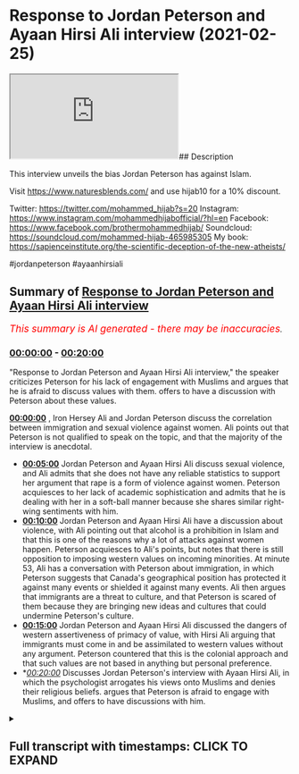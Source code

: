 # Response to Jordan Peterson and Ayaan Hirsi Ali interview (2021-02-25)

<iframe loading='lazy' src='https://www.youtube.com/embed/XCvLgCf9Fgw'></iframe>## Description

This interview unveils the bias Jordan Peterson has against Islam. 

Visit https://www.naturesblends.com/ and use hijab10 for a 10% discount. 

Twitter: https://twitter.com/mohammed_hijab?s=20
Instagram: https://www.instagram.com/mohammedhijabofficial/?hl=en
Facebook: https://www.facebook.com/brothermohammedhijab/
Soundcloud: https://soundcloud.com/mohammed-hijab-465985305
My book: https://sapienceinstitute.org/the-scientific-deception-of-the-new-atheists/

#jordanpeterson #ayaanhirsiali

## Summary of [Response to Jordan Peterson and Ayaan Hirsi Ali interview](https://www.youtube.com/watch?v=XCvLgCf9Fgw)


*<span style="color:red; font-size:125%">This summary is AI generated - there may be inaccuracies</span>. [](/)*

### [00:00:00](https://www.youtube.com/watch?v=XCvLgCf9Fgw&t=0) - [00:20:00](https://www.youtube.com/watch?v=XCvLgCf9Fgw&t=1200)

"Response to Jordan Peterson and Ayaan Hirsi Ali interview," the speaker criticizes Peterson for his lack of engagement with Muslims and argues that he is afraid to discuss values with them. offers to have a discussion with Peterson about these values.

**[00:00:00](https://www.youtube.com/watch?v=XCvLgCf9Fgw&t=0)** , Iron Hersey Ali and Jordan Peterson discuss the correlation between immigration and sexual violence against women. Ali points out that Peterson is not qualified to speak on the topic, and that the majority of the interview is anecdotal.
* **[00:05:00](https://www.youtube.com/watch?v=XCvLgCf9Fgw&t=300)** Jordan Peterson and Ayaan Hirsi Ali discuss sexual violence, and Ali admits that she does not have any reliable statistics to support her argument that rape is a form of violence against women. Peterson acquiesces to her lack of academic sophistication and admits that he is dealing with her in a soft-ball manner because she shares similar right-wing sentiments with him.
* **[00:10:00](https://www.youtube.com/watch?v=XCvLgCf9Fgw&t=600)** Jordan Peterson and Ayaan Hirsi Ali have a discussion about violence, with Ali pointing out that alcohol is a prohibition in Islam and that this is one of the reasons why a lot of attacks against women happen. Peterson acquiesces to Ali's points, but notes that there is still opposition to imposing western values on incoming minorities. At minute 53, Ali has a conversation with Peterson about immigration, in which Peterson suggests that Canada's geographical position has protected it against many events or shielded it against many events. Ali then argues that immigrants are a threat to culture, and that Peterson is scared of them because they are bringing new ideas and cultures that could undermine Peterson's culture.
* **[00:15:00](https://www.youtube.com/watch?v=XCvLgCf9Fgw&t=900)** Jordan Peterson and Ayaan Hirsi Ali discussed the dangers of western assertiveness of primacy of value, with Hirsi Ali arguing that immigrants must come in and be assimilated to western values without any argument. Peterson countered that this is the colonial approach and that such values are not based in anything but personal preference.
* **[00:20:00](https://www.youtube.com/watch?v=XCvLgCf9Fgw&t=1200)* Discusses Jordan Peterson's interview with Ayaan Hirsi Ali, in which the psychologist arrogates his views onto Muslims and denies their religious beliefs. argues that Peterson is afraid to engage with Muslims, and offers to have discussions with him.

<details><summary><h2>Full transcript with timestamps: CLICK TO EXPAND</h2></summary>

[0:00:00](https://youtu.be/XCvLgCf9Fgw?t=0) any time there was a proposition  
[0:00:03](https://youtu.be/XCvLgCf9Fgw?t=3) to yes impose the values of liberal  
[0:00:06](https://youtu.be/XCvLgCf9Fgw?t=6) societies  
[0:00:07](https://youtu.be/XCvLgCf9Fgw?t=7) on the incoming minorities this is  
[0:00:10](https://youtu.be/XCvLgCf9Fgw?t=10) probably the most shocking bit  
[0:00:12](https://youtu.be/XCvLgCf9Fgw?t=12) of the entire interview she talks  
[0:00:15](https://youtu.be/XCvLgCf9Fgw?t=15) candidly  
[0:00:16](https://youtu.be/XCvLgCf9Fgw?t=16) and audaciously about imposing  
[0:00:20](https://youtu.be/XCvLgCf9Fgw?t=20) western values on immigrant populations  
[0:00:23](https://youtu.be/XCvLgCf9Fgw?t=23) that is one side of the story but  
[0:00:25](https://youtu.be/XCvLgCf9Fgw?t=25) there's also another side of the story  
[0:00:27](https://youtu.be/XCvLgCf9Fgw?t=27) there's two sides of the story when you  
[0:00:29](https://youtu.be/XCvLgCf9Fgw?t=29) when jordan peterson talks about slavery  
[0:00:31](https://youtu.be/XCvLgCf9Fgw?t=31) and segregation racism in the west  
[0:00:32](https://youtu.be/XCvLgCf9Fgw?t=32) but she doesn't offer the same  
[0:00:34](https://youtu.be/XCvLgCf9Fgw?t=34) charitable interpretations of two sides  
[0:00:36](https://youtu.be/XCvLgCf9Fgw?t=36) of the story when she's talking about  
[0:00:37](https://youtu.be/XCvLgCf9Fgw?t=37) the muslim world  
[0:00:43](https://youtu.be/XCvLgCf9Fgw?t=43) is the hijab 10 discount code for 10  
[0:00:46](https://youtu.be/XCvLgCf9Fgw?t=46) discount on a wide range of products  
[0:00:48](https://youtu.be/XCvLgCf9Fgw?t=48) including premium ethiopian black seed  
[0:00:50](https://youtu.be/XCvLgCf9Fgw?t=50) products  
[0:00:54](https://youtu.be/XCvLgCf9Fgw?t=54) how are you guys doing this is a video  
[0:00:58](https://youtu.be/XCvLgCf9Fgw?t=58) of review a review of an interview that  
[0:01:01](https://youtu.be/XCvLgCf9Fgw?t=61) recently took place between iron hersey  
[0:01:03](https://youtu.be/XCvLgCf9Fgw?t=63) ali and jordan peterson  
[0:01:05](https://youtu.be/XCvLgCf9Fgw?t=65) now before i indulge in the foxy norse  
[0:01:07](https://youtu.be/XCvLgCf9Fgw?t=67) in the hilly pulification  
[0:01:10](https://youtu.be/XCvLgCf9Fgw?t=70) of the counter factual and inoperative  
[0:01:13](https://youtu.be/XCvLgCf9Fgw?t=73) quantifications  
[0:01:14](https://youtu.be/XCvLgCf9Fgw?t=74) of iron hersey ali i would like to  
[0:01:17](https://youtu.be/XCvLgCf9Fgw?t=77) stress one point  
[0:01:19](https://youtu.be/XCvLgCf9Fgw?t=79) that both individuals are not  
[0:01:22](https://youtu.be/XCvLgCf9Fgw?t=82) specialists in islam or muslims they are  
[0:01:25](https://youtu.be/XCvLgCf9Fgw?t=85) really not  
[0:01:27](https://youtu.be/XCvLgCf9Fgw?t=87) academically qualified or trained to  
[0:01:30](https://youtu.be/XCvLgCf9Fgw?t=90) deal with these matters  
[0:01:31](https://youtu.be/XCvLgCf9Fgw?t=91) and it would have been clever had both  
[0:01:33](https://youtu.be/XCvLgCf9Fgw?t=93) of those individuals taking a page out  
[0:01:35](https://youtu.be/XCvLgCf9Fgw?t=95) of  
[0:01:36](https://youtu.be/XCvLgCf9Fgw?t=96) wittgenstein's book tractus  
[0:01:39](https://youtu.be/XCvLgCf9Fgw?t=99) where he mentions whereof  
[0:01:43](https://youtu.be/XCvLgCf9Fgw?t=103) whereof one cannot speak thereof  
[0:01:46](https://youtu.be/XCvLgCf9Fgw?t=106) one must remain silent but despite the  
[0:01:49](https://youtu.be/XCvLgCf9Fgw?t=109) fact that jordan peterson  
[0:01:52](https://youtu.be/XCvLgCf9Fgw?t=112) consistently mentions his own ignorance  
[0:01:55](https://youtu.be/XCvLgCf9Fgw?t=115) on the topic of islam and muslims  
[0:01:57](https://youtu.be/XCvLgCf9Fgw?t=117) he continuously and persistently  
[0:02:01](https://youtu.be/XCvLgCf9Fgw?t=121) calls people who are ultra crepitarian  
[0:02:04](https://youtu.be/XCvLgCf9Fgw?t=124) and who have no formal qualifications of  
[0:02:07](https://youtu.be/XCvLgCf9Fgw?t=127) islam  
[0:02:07](https://youtu.be/XCvLgCf9Fgw?t=127) except for a claim that they once  
[0:02:09](https://youtu.be/XCvLgCf9Fgw?t=129) belonged to the body of muslims  
[0:02:11](https://youtu.be/XCvLgCf9Fgw?t=131) to speak on his podcasts as if they have  
[0:02:14](https://youtu.be/XCvLgCf9Fgw?t=134) some kind of  
[0:02:16](https://youtu.be/XCvLgCf9Fgw?t=136) academic insight to offer what we will  
[0:02:18](https://youtu.be/XCvLgCf9Fgw?t=138) realize with this review instead  
[0:02:21](https://youtu.be/XCvLgCf9Fgw?t=141) is that there is no academic insight to  
[0:02:24](https://youtu.be/XCvLgCf9Fgw?t=144) offer  
[0:02:26](https://youtu.be/XCvLgCf9Fgw?t=146) let's start with exactly the method  
[0:02:29](https://youtu.be/XCvLgCf9Fgw?t=149) that we're talking about in this case is  
[0:02:31](https://youtu.be/XCvLgCf9Fgw?t=151) the social scientific method  
[0:02:33](https://youtu.be/XCvLgCf9Fgw?t=153) but before we do so let's recognize the  
[0:02:35](https://youtu.be/XCvLgCf9Fgw?t=155) argument that's been  
[0:02:37](https://youtu.be/XCvLgCf9Fgw?t=157) made here by iron hersey alley that  
[0:02:39](https://youtu.be/XCvLgCf9Fgw?t=159) there is a correlation  
[0:02:40](https://youtu.be/XCvLgCf9Fgw?t=160) a strong positive correlation between  
[0:02:44](https://youtu.be/XCvLgCf9Fgw?t=164) immigration  
[0:02:45](https://youtu.be/XCvLgCf9Fgw?t=165) and sexual violence to women in  
[0:02:48](https://youtu.be/XCvLgCf9Fgw?t=168) particular  
[0:02:49](https://youtu.be/XCvLgCf9Fgw?t=169) this among many other problems that  
[0:02:51](https://youtu.be/XCvLgCf9Fgw?t=171) you'll find with immigration  
[0:02:52](https://youtu.be/XCvLgCf9Fgw?t=172) and what kind of immigration it's muslim  
[0:02:56](https://youtu.be/XCvLgCf9Fgw?t=176) immigration in particular so  
[0:03:00](https://youtu.be/XCvLgCf9Fgw?t=180) the first thing that needs to be  
[0:03:01](https://youtu.be/XCvLgCf9Fgw?t=181) questioned is is iron hersey ali  
[0:03:05](https://youtu.be/XCvLgCf9Fgw?t=185) going to provide us with scientific or  
[0:03:07](https://youtu.be/XCvLgCf9Fgw?t=187) statistical data such that we may  
[0:03:10](https://youtu.be/XCvLgCf9Fgw?t=190) look at it with an academic eye or is  
[0:03:13](https://youtu.be/XCvLgCf9Fgw?t=193) she  
[0:03:13](https://youtu.be/XCvLgCf9Fgw?t=193) going to be anecdotal from beginning to  
[0:03:17](https://youtu.be/XCvLgCf9Fgw?t=197) end  
[0:03:18](https://youtu.be/XCvLgCf9Fgw?t=198) unfortunately what we find with this  
[0:03:20](https://youtu.be/XCvLgCf9Fgw?t=200) interview  
[0:03:21](https://youtu.be/XCvLgCf9Fgw?t=201) is that there is absolutely no semblance  
[0:03:26](https://youtu.be/XCvLgCf9Fgw?t=206) no semblance of academic rigour and in  
[0:03:29](https://youtu.be/XCvLgCf9Fgw?t=209) fact the entirety of the interview  
[0:03:31](https://youtu.be/XCvLgCf9Fgw?t=211) is a reference to anecdotal information  
[0:03:35](https://youtu.be/XCvLgCf9Fgw?t=215) with the limitation of one case study  
[0:03:38](https://youtu.be/XCvLgCf9Fgw?t=218) hercy herself talking about her own  
[0:03:41](https://youtu.be/XCvLgCf9Fgw?t=221) story  
[0:03:42](https://youtu.be/XCvLgCf9Fgw?t=222) which peterson thinks she's so heroic  
[0:03:46](https://youtu.be/XCvLgCf9Fgw?t=226) for having gone through these  
[0:03:48](https://youtu.be/XCvLgCf9Fgw?t=228) experiences  
[0:03:50](https://youtu.be/XCvLgCf9Fgw?t=230) but jordan peterson asks hersey a  
[0:03:52](https://youtu.be/XCvLgCf9Fgw?t=232) question  
[0:03:53](https://youtu.be/XCvLgCf9Fgw?t=233) he asks he actually says i'm triggered  
[0:03:56](https://youtu.be/XCvLgCf9Fgw?t=236) as a social scientist  
[0:03:58](https://youtu.be/XCvLgCf9Fgw?t=238) because there's many issues i mean you  
[0:04:00](https://youtu.be/XCvLgCf9Fgw?t=240) do say right off the bat  
[0:04:02](https://youtu.be/XCvLgCf9Fgw?t=242) uh this is a trigger warning for the  
[0:04:05](https://youtu.be/XCvLgCf9Fgw?t=245) entire book  
[0:04:06](https://youtu.be/XCvLgCf9Fgw?t=246) reading it you should be triggered well  
[0:04:08](https://youtu.be/XCvLgCf9Fgw?t=248) i would say i was triggered by reading  
[0:04:10](https://youtu.be/XCvLgCf9Fgw?t=250) it i was triggered partly  
[0:04:12](https://youtu.be/XCvLgCf9Fgw?t=252) as a social scientist i would say to  
[0:04:14](https://youtu.be/XCvLgCf9Fgw?t=254) begin with and he mentions  
[0:04:16](https://youtu.be/XCvLgCf9Fgw?t=256) of the issues in question is the fact  
[0:04:19](https://youtu.be/XCvLgCf9Fgw?t=259) that how do you define  
[0:04:20](https://youtu.be/XCvLgCf9Fgw?t=260) sexual violence against women let's take  
[0:04:23](https://youtu.be/XCvLgCf9Fgw?t=263) a look at what he says  
[0:04:24](https://youtu.be/XCvLgCf9Fgw?t=264) how do you define sexual assault for  
[0:04:27](https://youtu.be/XCvLgCf9Fgw?t=267) example  
[0:04:28](https://youtu.be/XCvLgCf9Fgw?t=268) now you could define it as the  
[0:04:32](https://youtu.be/XCvLgCf9Fgw?t=272) if you define it by the most severe  
[0:04:35](https://youtu.be/XCvLgCf9Fgw?t=275) crimes let's say  
[0:04:37](https://youtu.be/XCvLgCf9Fgw?t=277) rape then you miss  
[0:04:40](https://youtu.be/XCvLgCf9Fgw?t=280) all the data that might be obtained when  
[0:04:42](https://youtu.be/XCvLgCf9Fgw?t=282) you  
[0:04:43](https://youtu.be/XCvLgCf9Fgw?t=283) consider all the other forms of sexual  
[0:04:46](https://youtu.be/XCvLgCf9Fgw?t=286) misbehavior  
[0:04:47](https://youtu.be/XCvLgCf9Fgw?t=287) now this problem is real because in  
[0:04:49](https://youtu.be/XCvLgCf9Fgw?t=289) second wave feminist  
[0:04:51](https://youtu.be/XCvLgCf9Fgw?t=291) kind of academic literature you'll find  
[0:04:54](https://youtu.be/XCvLgCf9Fgw?t=294) extremes  
[0:04:56](https://youtu.be/XCvLgCf9Fgw?t=296) you'll find extremes like for example  
[0:04:58](https://youtu.be/XCvLgCf9Fgw?t=298) mckinnon catherine mckinnon  
[0:05:00](https://youtu.be/XCvLgCf9Fgw?t=300) who says that sexual intercourse  
[0:05:03](https://youtu.be/XCvLgCf9Fgw?t=303) is a form of rape actually  
[0:05:07](https://youtu.be/XCvLgCf9Fgw?t=307) even if if the person consents this is  
[0:05:09](https://youtu.be/XCvLgCf9Fgw?t=309) in western academic literature  
[0:05:11](https://youtu.be/XCvLgCf9Fgw?t=311) i know um jordan peterson has had  
[0:05:15](https://youtu.be/XCvLgCf9Fgw?t=315) warrell farin on his uh podcast in the  
[0:05:18](https://youtu.be/XCvLgCf9Fgw?t=318) in the past  
[0:05:19](https://youtu.be/XCvLgCf9Fgw?t=319) and he's been critical of these  
[0:05:20](https://youtu.be/XCvLgCf9Fgw?t=320) approaches and world farron himself  
[0:05:22](https://youtu.be/XCvLgCf9Fgw?t=322) mentions in the myth of male power  
[0:05:24](https://youtu.be/XCvLgCf9Fgw?t=324) these ridiculous notions of definitions  
[0:05:28](https://youtu.be/XCvLgCf9Fgw?t=328) relating to sexual violence  
[0:05:30](https://youtu.be/XCvLgCf9Fgw?t=330) hersey ali doesn't recognize the issue  
[0:05:32](https://youtu.be/XCvLgCf9Fgw?t=332) here with definitions  
[0:05:34](https://youtu.be/XCvLgCf9Fgw?t=334) and she doesn't realize because there is  
[0:05:36](https://youtu.be/XCvLgCf9Fgw?t=336) no uniform generalizable  
[0:05:38](https://youtu.be/XCvLgCf9Fgw?t=338) robust definition that everybody agrees  
[0:05:41](https://youtu.be/XCvLgCf9Fgw?t=341) with in relation to this  
[0:05:44](https://youtu.be/XCvLgCf9Fgw?t=344) violence against women such that  
[0:05:46](https://youtu.be/XCvLgCf9Fgw?t=346) comparisons can be made cross-culturally  
[0:05:48](https://youtu.be/XCvLgCf9Fgw?t=348) or even within the same  
[0:05:50](https://youtu.be/XCvLgCf9Fgw?t=350) location so she starts talking once  
[0:05:53](https://youtu.be/XCvLgCf9Fgw?t=353) again about  
[0:05:53](https://youtu.be/XCvLgCf9Fgw?t=353) anecdotes but jordan peterson comes back  
[0:05:57](https://youtu.be/XCvLgCf9Fgw?t=357) again and asks her some more  
[0:05:58](https://youtu.be/XCvLgCf9Fgw?t=358) interrogatory questions  
[0:05:59](https://youtu.be/XCvLgCf9Fgw?t=359) what's really interesting is that at  
[0:06:01](https://youtu.be/XCvLgCf9Fgw?t=361) minute 12  
[0:06:03](https://youtu.be/XCvLgCf9Fgw?t=363) second 38 iron hersey  
[0:06:06](https://youtu.be/XCvLgCf9Fgw?t=366) candidly admits that she has she does  
[0:06:08](https://youtu.be/XCvLgCf9Fgw?t=368) not start with statistics let's see what  
[0:06:10](https://youtu.be/XCvLgCf9Fgw?t=370) she has to say  
[0:06:10](https://youtu.be/XCvLgCf9Fgw?t=370) and so i don't start fast with  
[0:06:13](https://youtu.be/XCvLgCf9Fgw?t=373) statistics so i i you know i really want  
[0:06:15](https://youtu.be/XCvLgCf9Fgw?t=375) i'm not a social scientist  
[0:06:17](https://youtu.be/XCvLgCf9Fgw?t=377) and now that's ridiculous  
[0:06:21](https://youtu.be/XCvLgCf9Fgw?t=381) not the fact that she's not a social  
[0:06:22](https://youtu.be/XCvLgCf9Fgw?t=382) scientist but the fact that you're  
[0:06:24](https://youtu.be/XCvLgCf9Fgw?t=384) conducting a study  
[0:06:26](https://youtu.be/XCvLgCf9Fgw?t=386) which is a social science  
[0:06:29](https://youtu.be/XCvLgCf9Fgw?t=389) study and you're admitting that you have  
[0:06:32](https://youtu.be/XCvLgCf9Fgw?t=392) no qualification no expertise  
[0:06:34](https://youtu.be/XCvLgCf9Fgw?t=394) no training no ability  
[0:06:37](https://youtu.be/XCvLgCf9Fgw?t=397) to act as a social scientist now this is  
[0:06:40](https://youtu.be/XCvLgCf9Fgw?t=400) analogous to someone going to a doctor  
[0:06:43](https://youtu.be/XCvLgCf9Fgw?t=403) asking for a prescription and then the  
[0:06:45](https://youtu.be/XCvLgCf9Fgw?t=405) doctor turned around says  
[0:06:46](https://youtu.be/XCvLgCf9Fgw?t=406) you know i'm i don't start with  
[0:06:48](https://youtu.be/XCvLgCf9Fgw?t=408) prescriptions because i'm not a doctor  
[0:06:50](https://youtu.be/XCvLgCf9Fgw?t=410) it would not be acceptable in any other  
[0:06:52](https://youtu.be/XCvLgCf9Fgw?t=412) field  
[0:06:54](https://youtu.be/XCvLgCf9Fgw?t=414) so why is it possible that she can be  
[0:06:56](https://youtu.be/XCvLgCf9Fgw?t=416) treated as an academic and a social  
[0:06:58](https://youtu.be/XCvLgCf9Fgw?t=418) scientist  
[0:06:59](https://youtu.be/XCvLgCf9Fgw?t=419) when in fact she admits to the fact that  
[0:07:01](https://youtu.be/XCvLgCf9Fgw?t=421) she is an ultra crack badarian  
[0:07:05](https://youtu.be/XCvLgCf9Fgw?t=425) why is it possible that she can continue  
[0:07:07](https://youtu.be/XCvLgCf9Fgw?t=427) this and that there is not a  
[0:07:09](https://youtu.be/XCvLgCf9Fgw?t=429) push from peterson as we've seen with  
[0:07:13](https://youtu.be/XCvLgCf9Fgw?t=433) him and kathy newham for example on  
[0:07:15](https://youtu.be/XCvLgCf9Fgw?t=435) channel 4  
[0:07:16](https://youtu.be/XCvLgCf9Fgw?t=436) a debate well known debate the same push  
[0:07:19](https://youtu.be/XCvLgCf9Fgw?t=439) that he has with other second wave  
[0:07:21](https://youtu.be/XCvLgCf9Fgw?t=441) feminists where he  
[0:07:22](https://youtu.be/XCvLgCf9Fgw?t=442) completely dismantles their duelist  
[0:07:25](https://youtu.be/XCvLgCf9Fgw?t=445) narratives we don't find here  
[0:07:27](https://youtu.be/XCvLgCf9Fgw?t=447) there's an acquiescence here and i think  
[0:07:30](https://youtu.be/XCvLgCf9Fgw?t=450) the reason is this  
[0:07:31](https://youtu.be/XCvLgCf9Fgw?t=451) if iron hersey ali was kathy newman he  
[0:07:34](https://youtu.be/XCvLgCf9Fgw?t=454) would have eaten her for breakfast in  
[0:07:36](https://youtu.be/XCvLgCf9Fgw?t=456) that interview  
[0:07:36](https://youtu.be/XCvLgCf9Fgw?t=456) but you're exercising your freedom of  
[0:07:38](https://youtu.be/XCvLgCf9Fgw?t=458) speech to certainly risk offending me  
[0:07:41](https://youtu.be/XCvLgCf9Fgw?t=461) and that's fine i think more power to  
[0:07:43](https://youtu.be/XCvLgCf9Fgw?t=463) you as far as i'm concerned  
[0:07:45](https://youtu.be/XCvLgCf9Fgw?t=465) except you haven't sat there and  
[0:07:49](https://youtu.be/XCvLgCf9Fgw?t=469) i'm sorry i'm just trying to work that  
[0:07:50](https://youtu.be/XCvLgCf9Fgw?t=470) out i mean  
[0:07:54](https://youtu.be/XCvLgCf9Fgw?t=474) gotcha you have got me but he acquiesces  
[0:07:57](https://youtu.be/XCvLgCf9Fgw?t=477) to her  
[0:07:59](https://youtu.be/XCvLgCf9Fgw?t=479) lack of rigor and sophistication  
[0:08:01](https://youtu.be/XCvLgCf9Fgw?t=481) academic sophistication  
[0:08:03](https://youtu.be/XCvLgCf9Fgw?t=483) because she exists with him in the same  
[0:08:05](https://youtu.be/XCvLgCf9Fgw?t=485) anti-muslim  
[0:08:06](https://youtu.be/XCvLgCf9Fgw?t=486) echo chamber and that's the reality and  
[0:08:10](https://youtu.be/XCvLgCf9Fgw?t=490) he knows it  
[0:08:11](https://youtu.be/XCvLgCf9Fgw?t=491) when was the last time that jordan  
[0:08:13](https://youtu.be/XCvLgCf9Fgw?t=493) peterson has ever  
[0:08:14](https://youtu.be/XCvLgCf9Fgw?t=494) in his entirety of his career  
[0:08:17](https://youtu.be/XCvLgCf9Fgw?t=497) professional career  
[0:08:18](https://youtu.be/XCvLgCf9Fgw?t=498) invited a traditionalist muslim  
[0:08:21](https://youtu.be/XCvLgCf9Fgw?t=501) of and there are many of them there are  
[0:08:23](https://youtu.be/XCvLgCf9Fgw?t=503) many of us to come and discuss with him  
[0:08:25](https://youtu.be/XCvLgCf9Fgw?t=505) the matters that he's discussing  
[0:08:28](https://youtu.be/XCvLgCf9Fgw?t=508) why only the unsympathetic to muslims  
[0:08:30](https://youtu.be/XCvLgCf9Fgw?t=510) why  
[0:08:31](https://youtu.be/XCvLgCf9Fgw?t=511) even though they come with the most  
[0:08:32](https://youtu.be/XCvLgCf9Fgw?t=512) ridiculous anecdotal evidence  
[0:08:34](https://youtu.be/XCvLgCf9Fgw?t=514) to make generalizable case or  
[0:08:36](https://youtu.be/XCvLgCf9Fgw?t=516) generalizable  
[0:08:39](https://youtu.be/XCvLgCf9Fgw?t=519) on uh entirety of a population which is  
[0:08:41](https://youtu.be/XCvLgCf9Fgw?t=521) the muslim population in the west  
[0:08:43](https://youtu.be/XCvLgCf9Fgw?t=523) why so this is something that she  
[0:08:46](https://youtu.be/XCvLgCf9Fgw?t=526) you should be really thinking about for  
[0:08:48](https://youtu.be/XCvLgCf9Fgw?t=528) instance my husband saying  
[0:08:50](https://youtu.be/XCvLgCf9Fgw?t=530) the argument will no it won't go  
[0:08:52](https://youtu.be/XCvLgCf9Fgw?t=532) anywhere because you will not be  
[0:08:54](https://youtu.be/XCvLgCf9Fgw?t=534) able to get the statistics once again  
[0:08:56](https://youtu.be/XCvLgCf9Fgw?t=536) she says i don't have the data  
[0:08:59](https://youtu.be/XCvLgCf9Fgw?t=539) and he once again is the softball  
[0:09:01](https://youtu.be/XCvLgCf9Fgw?t=541) approach  
[0:09:03](https://youtu.be/XCvLgCf9Fgw?t=543) not a pushing not attacking  
[0:09:06](https://youtu.be/XCvLgCf9Fgw?t=546) because she's not from the left because  
[0:09:09](https://youtu.be/XCvLgCf9Fgw?t=549) she's not a white  
[0:09:10](https://youtu.be/XCvLgCf9Fgw?t=550) second wave feminist woman from the left  
[0:09:12](https://youtu.be/XCvLgCf9Fgw?t=552) that's why he's dealing with her in that  
[0:09:13](https://youtu.be/XCvLgCf9Fgw?t=553) way  
[0:09:14](https://youtu.be/XCvLgCf9Fgw?t=554) and because she has this bias against  
[0:09:16](https://youtu.be/XCvLgCf9Fgw?t=556) islam and she echoes a lot of  
[0:09:17](https://youtu.be/XCvLgCf9Fgw?t=557) their sentiments again the right wing  
[0:09:20](https://youtu.be/XCvLgCf9Fgw?t=560) let's be  
[0:09:21](https://youtu.be/XCvLgCf9Fgw?t=561) honest alt right-wing sentiments that's  
[0:09:24](https://youtu.be/XCvLgCf9Fgw?t=564) why he's being taken easy with her  
[0:09:26](https://youtu.be/XCvLgCf9Fgw?t=566) even though she is telling him i don't  
[0:09:28](https://youtu.be/XCvLgCf9Fgw?t=568) have any data  
[0:09:29](https://youtu.be/XCvLgCf9Fgw?t=569) he should have said if you don't have  
[0:09:30](https://youtu.be/XCvLgCf9Fgw?t=570) any data you don't have any case  
[0:09:33](https://youtu.be/XCvLgCf9Fgw?t=573) that's what you should have said full  
[0:09:35](https://youtu.be/XCvLgCf9Fgw?t=575) stop her books are littered  
[0:09:37](https://youtu.be/XCvLgCf9Fgw?t=577) with anecdotal information which even  
[0:09:39](https://youtu.be/XCvLgCf9Fgw?t=579) that  
[0:09:40](https://youtu.be/XCvLgCf9Fgw?t=580) is questionable and you can see in the  
[0:09:42](https://youtu.be/XCvLgCf9Fgw?t=582) other refutation i've done on her  
[0:09:44](https://youtu.be/XCvLgCf9Fgw?t=584) even that is questionable and has been  
[0:09:45](https://youtu.be/XCvLgCf9Fgw?t=585) fact checked and she has been proven to  
[0:09:47](https://youtu.be/XCvLgCf9Fgw?t=587) be  
[0:09:47](https://youtu.be/XCvLgCf9Fgw?t=587) a malignant liar on all of these issues  
[0:09:51](https://youtu.be/XCvLgCf9Fgw?t=591) victims and perpetrators of violent  
[0:09:53](https://youtu.be/XCvLgCf9Fgw?t=593) crimes about 50 percent of them are  
[0:09:55](https://youtu.be/XCvLgCf9Fgw?t=595) alcohol intoxicated it's a massive  
[0:09:57](https://youtu.be/XCvLgCf9Fgw?t=597) contributor to  
[0:09:58](https://youtu.be/XCvLgCf9Fgw?t=598) to violence of all types domestic  
[0:10:00](https://youtu.be/XCvLgCf9Fgw?t=600) violence every type of violence  
[0:10:02](https://youtu.be/XCvLgCf9Fgw?t=602) at minute 28 he starts talking about  
[0:10:04](https://youtu.be/XCvLgCf9Fgw?t=604) other factors one of which is alcohol  
[0:10:06](https://youtu.be/XCvLgCf9Fgw?t=606) something which is a prohibition in  
[0:10:08](https://youtu.be/XCvLgCf9Fgw?t=608) islam  
[0:10:09](https://youtu.be/XCvLgCf9Fgw?t=609) and she can see the discomfort in the  
[0:10:11](https://youtu.be/XCvLgCf9Fgw?t=611) face of iron hersey because now it's  
[0:10:12](https://youtu.be/XCvLgCf9Fgw?t=612) moving away from  
[0:10:14](https://youtu.be/XCvLgCf9Fgw?t=614) anti-islamic attack to almost seemingly  
[0:10:18](https://youtu.be/XCvLgCf9Fgw?t=618) a pseudo pro-islamic stance because  
[0:10:20](https://youtu.be/XCvLgCf9Fgw?t=620) islam is the only  
[0:10:21](https://youtu.be/XCvLgCf9Fgw?t=621) major world religion which bans alcohol  
[0:10:24](https://youtu.be/XCvLgCf9Fgw?t=624) and he talks about alcohol being  
[0:10:26](https://youtu.be/XCvLgCf9Fgw?t=626) in his his words 50 or more  
[0:10:29](https://youtu.be/XCvLgCf9Fgw?t=629) the reason why a lot of these  
[0:10:32](https://youtu.be/XCvLgCf9Fgw?t=632) attacks happen against women she tries  
[0:10:34](https://youtu.be/XCvLgCf9Fgw?t=634) to sidestep that and move it back to an  
[0:10:36](https://youtu.be/XCvLgCf9Fgw?t=636) anti-islamic case  
[0:10:37](https://youtu.be/XCvLgCf9Fgw?t=637) but she is losing sophistication she  
[0:10:39](https://youtu.be/XCvLgCf9Fgw?t=639) unnuances the discussion  
[0:10:41](https://youtu.be/XCvLgCf9Fgw?t=641) and she's just trying to squeeze in she  
[0:10:44](https://youtu.be/XCvLgCf9Fgw?t=644) is desperately trying to squeeze  
[0:10:46](https://youtu.be/XCvLgCf9Fgw?t=646) in an anti-islamic narrative at  
[0:10:49](https://youtu.be/XCvLgCf9Fgw?t=649) every single turn  
[0:10:52](https://youtu.be/XCvLgCf9Fgw?t=652) but jordan peterson does not care  
[0:10:55](https://youtu.be/XCvLgCf9Fgw?t=655) because jordan peterson is happy to  
[0:10:56](https://youtu.be/XCvLgCf9Fgw?t=656) acquiesce with that  
[0:10:58](https://youtu.be/XCvLgCf9Fgw?t=658) and jordan peterson is happy to have  
[0:11:00](https://youtu.be/XCvLgCf9Fgw?t=660) these unsympathetic muslim  
[0:11:02](https://youtu.be/XCvLgCf9Fgw?t=662) anti-muslim people on his show like uh  
[0:11:05](https://youtu.be/XCvLgCf9Fgw?t=665) gad zad  
[0:11:06](https://youtu.be/XCvLgCf9Fgw?t=666) or whatever his name is and her uh  
[0:11:08](https://youtu.be/XCvLgCf9Fgw?t=668) hersey ali and  
[0:11:10](https://youtu.be/XCvLgCf9Fgw?t=670) sam harris you all quite frankly you  
[0:11:12](https://youtu.be/XCvLgCf9Fgw?t=672) have one thing in common which is  
[0:11:14](https://youtu.be/XCvLgCf9Fgw?t=674) you echo the same nonsense when it comes  
[0:11:18](https://youtu.be/XCvLgCf9Fgw?t=678) to islam and you are afraid  
[0:11:20](https://youtu.be/XCvLgCf9Fgw?t=680) you are afraid to come out of your echo  
[0:11:22](https://youtu.be/XCvLgCf9Fgw?t=682) chambers you are afraid  
[0:11:24](https://youtu.be/XCvLgCf9Fgw?t=684) this is probably the most shocking bit  
[0:11:26](https://youtu.be/XCvLgCf9Fgw?t=686) of the entire interview  
[0:11:28](https://youtu.be/XCvLgCf9Fgw?t=688) she talks candidly  
[0:11:32](https://youtu.be/XCvLgCf9Fgw?t=692) and audaciously about imposing  
[0:11:37](https://youtu.be/XCvLgCf9Fgw?t=697) western values on immigrant populations  
[0:11:40](https://youtu.be/XCvLgCf9Fgw?t=700) at any time  
[0:11:42](https://youtu.be/XCvLgCf9Fgw?t=702) there was a proposition to yes impose  
[0:11:45](https://youtu.be/XCvLgCf9Fgw?t=705) the values of liberal societies on the  
[0:11:48](https://youtu.be/XCvLgCf9Fgw?t=708) incoming minorities there would be an  
[0:11:51](https://youtu.be/XCvLgCf9Fgw?t=711) opposition to that this still  
[0:11:53](https://youtu.be/XCvLgCf9Fgw?t=713) is an opposition to that now imagine me  
[0:11:56](https://youtu.be/XCvLgCf9Fgw?t=716) saying the same  
[0:11:57](https://youtu.be/XCvLgCf9Fgw?t=717) thing about islam let's impose  
[0:12:01](https://youtu.be/XCvLgCf9Fgw?t=721) islam upon if i was speaking in a  
[0:12:03](https://youtu.be/XCvLgCf9Fgw?t=723) context where islam was a  
[0:12:05](https://youtu.be/XCvLgCf9Fgw?t=725) majority or the dominant ethic and we're  
[0:12:07](https://youtu.be/XCvLgCf9Fgw?t=727) talking about immigrants to muslim lands  
[0:12:09](https://youtu.be/XCvLgCf9Fgw?t=729) i say exactly the same thing  
[0:12:11](https://youtu.be/XCvLgCf9Fgw?t=731) i'll be labeled a fascist an  
[0:12:13](https://youtu.be/XCvLgCf9Fgw?t=733) authoritarian  
[0:12:15](https://youtu.be/XCvLgCf9Fgw?t=735) impose the islamic values on oncoming  
[0:12:19](https://youtu.be/XCvLgCf9Fgw?t=739) non-muslim populations imagine i said  
[0:12:21](https://youtu.be/XCvLgCf9Fgw?t=741) that in in relation to  
[0:12:22](https://youtu.be/XCvLgCf9Fgw?t=742) non-muslim immigrants in the muslim land  
[0:12:25](https://youtu.be/XCvLgCf9Fgw?t=745) everyone would say this is  
[0:12:26](https://youtu.be/XCvLgCf9Fgw?t=746) uh brutal authoritarianism and fascism  
[0:12:30](https://youtu.be/XCvLgCf9Fgw?t=750) but the man who seems to be or  
[0:12:33](https://youtu.be/XCvLgCf9Fgw?t=753) he's putting himself out to be  
[0:12:37](https://youtu.be/XCvLgCf9Fgw?t=757) a figure an emblem for free speech and  
[0:12:40](https://youtu.be/XCvLgCf9Fgw?t=760) expression and liberalism in the west  
[0:12:43](https://youtu.be/XCvLgCf9Fgw?t=763) jordan peterson instead of having the  
[0:12:45](https://youtu.be/XCvLgCf9Fgw?t=765) courage  
[0:12:47](https://youtu.be/XCvLgCf9Fgw?t=767) to challenge iron hersey ali  
[0:12:50](https://youtu.be/XCvLgCf9Fgw?t=770) on this very statement he  
[0:12:53](https://youtu.be/XCvLgCf9Fgw?t=773) acquiesces and moves on and in fact  
[0:12:56](https://youtu.be/XCvLgCf9Fgw?t=776) seems to even agree with the sentiment  
[0:13:00](https://youtu.be/XCvLgCf9Fgw?t=780) which which baffles me to the point of  
[0:13:03](https://youtu.be/XCvLgCf9Fgw?t=783) asking this question  
[0:13:04](https://youtu.be/XCvLgCf9Fgw?t=784) to what extent can liberalism  
[0:13:08](https://youtu.be/XCvLgCf9Fgw?t=788) ostensibly an ideology  
[0:13:12](https://youtu.be/XCvLgCf9Fgw?t=792) of tolerance tolerate anything other  
[0:13:15](https://youtu.be/XCvLgCf9Fgw?t=795) than itself  
[0:13:19](https://youtu.be/XCvLgCf9Fgw?t=799) and you have jordan peterson who is  
[0:13:21](https://youtu.be/XCvLgCf9Fgw?t=801) meant to be the bastion of sp  
[0:13:23](https://youtu.be/XCvLgCf9Fgw?t=803) free speech and freedom of expression  
[0:13:27](https://youtu.be/XCvLgCf9Fgw?t=807) who is acquiescing to this once again  
[0:13:29](https://youtu.be/XCvLgCf9Fgw?t=809) because of his cognitive  
[0:13:31](https://youtu.be/XCvLgCf9Fgw?t=811) bias towards islam and muslim instead of  
[0:13:34](https://youtu.be/XCvLgCf9Fgw?t=814) challenging her on this  
[0:13:37](https://youtu.be/XCvLgCf9Fgw?t=817) in fact jordan peterson  
[0:13:41](https://youtu.be/XCvLgCf9Fgw?t=821) speaks of immigration  
[0:13:44](https://youtu.be/XCvLgCf9Fgw?t=824) in this kind of language he says the  
[0:13:47](https://youtu.be/XCvLgCf9Fgw?t=827) simplest explanation could well be that  
[0:13:49](https://youtu.be/XCvLgCf9Fgw?t=829) canada's geographical  
[0:13:51](https://youtu.be/XCvLgCf9Fgw?t=831) position has protected it against  
[0:13:54](https://youtu.be/XCvLgCf9Fgw?t=834) many of the events or shielded us  
[0:13:56](https://youtu.be/XCvLgCf9Fgw?t=836) against many of the events that have  
[0:13:57](https://youtu.be/XCvLgCf9Fgw?t=837) made immigration such a contentious  
[0:13:59](https://youtu.be/XCvLgCf9Fgw?t=839) issue  
[0:13:59](https://youtu.be/XCvLgCf9Fgw?t=839) as if immigrants are some kind of threat  
[0:14:02](https://youtu.be/XCvLgCf9Fgw?t=842) some extraneous threat that require  
[0:14:05](https://youtu.be/XCvLgCf9Fgw?t=845) shielding from  
[0:14:07](https://youtu.be/XCvLgCf9Fgw?t=847) in that they're coming with these new  
[0:14:08](https://youtu.be/XCvLgCf9Fgw?t=848) ideas and cultures  
[0:14:10](https://youtu.be/XCvLgCf9Fgw?t=850) that are going to undermine your  
[0:14:13](https://youtu.be/XCvLgCf9Fgw?t=853) cultures  
[0:14:14](https://youtu.be/XCvLgCf9Fgw?t=854) you're scared you're scared of anyone  
[0:14:16](https://youtu.be/XCvLgCf9Fgw?t=856) challenging the dominant ethic  
[0:14:19](https://youtu.be/XCvLgCf9Fgw?t=859) you need to be shielded from it that is  
[0:14:21](https://youtu.be/XCvLgCf9Fgw?t=861) what i see  
[0:14:22](https://youtu.be/XCvLgCf9Fgw?t=862) from your from the parlance from the  
[0:14:25](https://youtu.be/XCvLgCf9Fgw?t=865) language that you are using  
[0:14:27](https://youtu.be/XCvLgCf9Fgw?t=867) i think we and and how would you address  
[0:14:30](https://youtu.be/XCvLgCf9Fgw?t=870) when you're criticized for being  
[0:14:32](https://youtu.be/XCvLgCf9Fgw?t=872) a neo-colonist let's say peterson seems  
[0:14:35](https://youtu.be/XCvLgCf9Fgw?t=875) to actually even agree with this  
[0:14:37](https://youtu.be/XCvLgCf9Fgw?t=877) imposition narrative  
[0:14:39](https://youtu.be/XCvLgCf9Fgw?t=879) by playing devil's advocate and  
[0:14:42](https://youtu.be/XCvLgCf9Fgw?t=882) saying well some may accuse us of being  
[0:14:45](https://youtu.be/XCvLgCf9Fgw?t=885) neo-colonists  
[0:14:46](https://youtu.be/XCvLgCf9Fgw?t=886) peterson is not only acquiescing with  
[0:14:50](https://youtu.be/XCvLgCf9Fgw?t=890) hercy but he seems to agree with her on  
[0:14:52](https://youtu.be/XCvLgCf9Fgw?t=892) this narrative  
[0:14:54](https://youtu.be/XCvLgCf9Fgw?t=894) and it's only at minute 53  
[0:14:57](https://youtu.be/XCvLgCf9Fgw?t=897) second 45 where he has the conversation  
[0:15:00](https://youtu.be/XCvLgCf9Fgw?t=900) that he needs to have or he asked the  
[0:15:02](https://youtu.be/XCvLgCf9Fgw?t=902) question which he needs to have  
[0:15:03](https://youtu.be/XCvLgCf9Fgw?t=903) we should should we assume the primacy  
[0:15:05](https://youtu.be/XCvLgCf9Fgw?t=905) of values  
[0:15:07](https://youtu.be/XCvLgCf9Fgw?t=907) no we shouldn't assume the primacy of  
[0:15:09](https://youtu.be/XCvLgCf9Fgw?t=909) values let's take a look at what he has  
[0:15:10](https://youtu.be/XCvLgCf9Fgw?t=910) to say  
[0:15:11](https://youtu.be/XCvLgCf9Fgw?t=911) don't do you think that there is a  
[0:15:13](https://youtu.be/XCvLgCf9Fgw?t=913) danger in  
[0:15:14](https://youtu.be/XCvLgCf9Fgw?t=914) in the western assertion of primacy of  
[0:15:17](https://youtu.be/XCvLgCf9Fgw?t=917) value for example and  
[0:15:18](https://youtu.be/XCvLgCf9Fgw?t=918) is is that such a danger that it  
[0:15:20](https://youtu.be/XCvLgCf9Fgw?t=920) mitigates against  
[0:15:22](https://youtu.be/XCvLgCf9Fgw?t=922) any attempts to assimilate immigrants  
[0:15:24](https://youtu.be/XCvLgCf9Fgw?t=924) for example  
[0:15:25](https://youtu.be/XCvLgCf9Fgw?t=925) how can you assume the primacy of values  
[0:15:28](https://youtu.be/XCvLgCf9Fgw?t=928) without  
[0:15:28](https://youtu.be/XCvLgCf9Fgw?t=928) having an epistemological basis for  
[0:15:31](https://youtu.be/XCvLgCf9Fgw?t=931) doing so  
[0:15:32](https://youtu.be/XCvLgCf9Fgw?t=932) without arguing it for from it from  
[0:15:35](https://youtu.be/XCvLgCf9Fgw?t=935) first principles  
[0:15:36](https://youtu.be/XCvLgCf9Fgw?t=936) so what you're saying effectively is  
[0:15:37](https://youtu.be/XCvLgCf9Fgw?t=937) this immigrants have to come in  
[0:15:39](https://youtu.be/XCvLgCf9Fgw?t=939) we should assume the primacy of our  
[0:15:41](https://youtu.be/XCvLgCf9Fgw?t=941) values over theirs and we should impose  
[0:15:43](https://youtu.be/XCvLgCf9Fgw?t=943) it on them  
[0:15:44](https://youtu.be/XCvLgCf9Fgw?t=944) without even trying to argue with them  
[0:15:46](https://youtu.be/XCvLgCf9Fgw?t=946) in rational ways  
[0:15:48](https://youtu.be/XCvLgCf9Fgw?t=948) for them to believe in what we believe  
[0:15:50](https://youtu.be/XCvLgCf9Fgw?t=950) this to me  
[0:15:52](https://youtu.be/XCvLgCf9Fgw?t=952) is the biggest indication of a failure  
[0:15:55](https://youtu.be/XCvLgCf9Fgw?t=955) of values  
[0:15:56](https://youtu.be/XCvLgCf9Fgw?t=956) what kind of values are these this is  
[0:15:58](https://youtu.be/XCvLgCf9Fgw?t=958) exactly the  
[0:15:59](https://youtu.be/XCvLgCf9Fgw?t=959) this is exactly the colonial approach  
[0:16:01](https://youtu.be/XCvLgCf9Fgw?t=961) and yes you will be criticized of that  
[0:16:03](https://youtu.be/XCvLgCf9Fgw?t=963) and you know why  
[0:16:04](https://youtu.be/XCvLgCf9Fgw?t=964) and then she starts talking about the  
[0:16:05](https://youtu.be/XCvLgCf9Fgw?t=965) prevalence of sexually transmitted  
[0:16:07](https://youtu.be/XCvLgCf9Fgw?t=967) disease at minute 56  
[0:16:09](https://youtu.be/XCvLgCf9Fgw?t=969) unwanted diseases unwanted babies rapes  
[0:16:12](https://youtu.be/XCvLgCf9Fgw?t=972) and sexual violence  
[0:16:13](https://youtu.be/XCvLgCf9Fgw?t=973) all of that in western societies seem to  
[0:16:16](https://youtu.be/XCvLgCf9Fgw?t=976) be really  
[0:16:16](https://youtu.be/XCvLgCf9Fgw?t=976) different as if there's kind of this  
[0:16:18](https://youtu.be/XCvLgCf9Fgw?t=978) western  
[0:16:20](https://youtu.be/XCvLgCf9Fgw?t=980) kind of exclusivity no there's no such  
[0:16:22](https://youtu.be/XCvLgCf9Fgw?t=982) thing and she hasn't offered us any data  
[0:16:24](https://youtu.be/XCvLgCf9Fgw?t=984) and what sexually transmitted diseases  
[0:16:26](https://youtu.be/XCvLgCf9Fgw?t=986) she's talking about and comparative to  
[0:16:28](https://youtu.be/XCvLgCf9Fgw?t=988) what  
[0:16:28](https://youtu.be/XCvLgCf9Fgw?t=988) so once again she's just she does not  
[0:16:30](https://youtu.be/XCvLgCf9Fgw?t=990) have any facts in front of her she's  
[0:16:31](https://youtu.be/XCvLgCf9Fgw?t=991) just  
[0:16:32](https://youtu.be/XCvLgCf9Fgw?t=992) ready to spill over her she's ready to  
[0:16:34](https://youtu.be/XCvLgCf9Fgw?t=994) speak about her anecdotes but she  
[0:16:36](https://youtu.be/XCvLgCf9Fgw?t=996) doesn't really have any facts to talk  
[0:16:37](https://youtu.be/XCvLgCf9Fgw?t=997) about  
[0:16:38](https://youtu.be/XCvLgCf9Fgw?t=998) so you contrast  
[0:16:42](https://youtu.be/XCvLgCf9Fgw?t=1002) an islamic attitude towards women with a  
[0:16:44](https://youtu.be/XCvLgCf9Fgw?t=1004) western attitude towards women  
[0:16:46](https://youtu.be/XCvLgCf9Fgw?t=1006) now what she doesn't want to get into is  
[0:16:48](https://youtu.be/XCvLgCf9Fgw?t=1008) a theological discussion because she has  
[0:16:49](https://youtu.be/XCvLgCf9Fgw?t=1009) no knowledge on this topic  
[0:16:51](https://youtu.be/XCvLgCf9Fgw?t=1011) so when it comes to comparison now it's  
[0:16:53](https://youtu.be/XCvLgCf9Fgw?t=1013) going to be quite complicated because  
[0:16:55](https://youtu.be/XCvLgCf9Fgw?t=1015) which kind of islam are we talking about  
[0:16:56](https://youtu.be/XCvLgCf9Fgw?t=1016) which kind of judo christianity we're  
[0:16:57](https://youtu.be/XCvLgCf9Fgw?t=1017) talking about  
[0:16:58](https://youtu.be/XCvLgCf9Fgw?t=1018) is judaism similar or i mean judaism has  
[0:17:00](https://youtu.be/XCvLgCf9Fgw?t=1020) a has a system of  
[0:17:02](https://youtu.be/XCvLgCf9Fgw?t=1022) ethics or a law system which is similar  
[0:17:04](https://youtu.be/XCvLgCf9Fgw?t=1024) to sharia and islam  
[0:17:06](https://youtu.be/XCvLgCf9Fgw?t=1026) christianity doesn't have that there are  
[0:17:07](https://youtu.be/XCvLgCf9Fgw?t=1027) nuances that need to be discussed and  
[0:17:09](https://youtu.be/XCvLgCf9Fgw?t=1029) fleshed out  
[0:17:10](https://youtu.be/XCvLgCf9Fgw?t=1030) nuances that actually ayan hershey ali  
[0:17:12](https://youtu.be/XCvLgCf9Fgw?t=1032) will not have no business  
[0:17:14](https://youtu.be/XCvLgCf9Fgw?t=1034) and has no expertise in being able to  
[0:17:15](https://youtu.be/XCvLgCf9Fgw?t=1035) answer this question so she diverts this  
[0:17:17](https://youtu.be/XCvLgCf9Fgw?t=1037) question  
[0:17:18](https://youtu.be/XCvLgCf9Fgw?t=1038) she's good for nothing really quite  
[0:17:19](https://youtu.be/XCvLgCf9Fgw?t=1039) frankly in this conversation she diverts  
[0:17:21](https://youtu.be/XCvLgCf9Fgw?t=1041) this question and starts talking about  
[0:17:22](https://youtu.be/XCvLgCf9Fgw?t=1042) other things  
[0:17:24](https://youtu.be/XCvLgCf9Fgw?t=1044) they they like the gadgets and the  
[0:17:26](https://youtu.be/XCvLgCf9Fgw?t=1046) nuclear weapons  
[0:17:27](https://youtu.be/XCvLgCf9Fgw?t=1047) and that sort of modern stuff that  
[0:17:31](https://youtu.be/XCvLgCf9Fgw?t=1051) makes them feel dominant it's just the  
[0:17:34](https://youtu.be/XCvLgCf9Fgw?t=1054) kind of way she speaks  
[0:17:35](https://youtu.be/XCvLgCf9Fgw?t=1055) she says that the only uh the muslims as  
[0:17:37](https://youtu.be/XCvLgCf9Fgw?t=1057) if we're one monolith  
[0:17:38](https://youtu.be/XCvLgCf9Fgw?t=1058) there's not x amount of countries that  
[0:17:40](https://youtu.be/XCvLgCf9Fgw?t=1060) are muslim countries that one quarter of  
[0:17:42](https://youtu.be/XCvLgCf9Fgw?t=1062) the world's population or whatever it  
[0:17:43](https://youtu.be/XCvLgCf9Fgw?t=1063) may be according to pew  
[0:17:45](https://youtu.be/XCvLgCf9Fgw?t=1065) we're one monolith one uh block  
[0:17:48](https://youtu.be/XCvLgCf9Fgw?t=1068) and she says yeah these muslims are only  
[0:17:49](https://youtu.be/XCvLgCf9Fgw?t=1069) they only like uh  
[0:17:51](https://youtu.be/XCvLgCf9Fgw?t=1071) techno advancements and so on when it  
[0:17:53](https://youtu.be/XCvLgCf9Fgw?t=1073) relates to nuclear weapons and  
[0:17:56](https://youtu.be/XCvLgCf9Fgw?t=1076) other gadgets like that nuclear weapons  
[0:17:58](https://youtu.be/XCvLgCf9Fgw?t=1078) so she's trying to kind of create  
[0:17:59](https://youtu.be/XCvLgCf9Fgw?t=1079) associative  
[0:18:00](https://youtu.be/XCvLgCf9Fgw?t=1080) uh links between muslims and nuclear  
[0:18:04](https://youtu.be/XCvLgCf9Fgw?t=1084) weapons  
[0:18:05](https://youtu.be/XCvLgCf9Fgw?t=1085) well the only ones who have detonated  
[0:18:06](https://youtu.be/XCvLgCf9Fgw?t=1086) nuclear weapons are the united states of  
[0:18:08](https://youtu.be/XCvLgCf9Fgw?t=1088) america they have the most nuclear  
[0:18:09](https://youtu.be/XCvLgCf9Fgw?t=1089) weapons what are you talking about  
[0:18:10](https://youtu.be/XCvLgCf9Fgw?t=1090) there's only one muslim country with  
[0:18:11](https://youtu.be/XCvLgCf9Fgw?t=1091) nuclear weapons  
[0:18:13](https://youtu.be/XCvLgCf9Fgw?t=1093) which is pakistan so what on earth are  
[0:18:15](https://youtu.be/XCvLgCf9Fgw?t=1095) you talking about we only like nuclear  
[0:18:16](https://youtu.be/XCvLgCf9Fgw?t=1096) weapons it seems like you're  
[0:18:17](https://youtu.be/XCvLgCf9Fgw?t=1097) you're projecting your own insecurities  
[0:18:20](https://youtu.be/XCvLgCf9Fgw?t=1100) your own western insecurities onto us  
[0:18:22](https://youtu.be/XCvLgCf9Fgw?t=1102) what are you talking about bring some  
[0:18:23](https://youtu.be/XCvLgCf9Fgw?t=1103) facts or be quiet and go home  
[0:18:25](https://youtu.be/XCvLgCf9Fgw?t=1105) with all due respect you have nothing to  
[0:18:26](https://youtu.be/XCvLgCf9Fgw?t=1106) add you have nothing to add  
[0:18:29](https://youtu.be/XCvLgCf9Fgw?t=1109) that is one side of the story but  
[0:18:30](https://youtu.be/XCvLgCf9Fgw?t=1110) there's also another side of the story  
[0:18:33](https://youtu.be/XCvLgCf9Fgw?t=1113) there's two sides of the story when you  
[0:18:34](https://youtu.be/XCvLgCf9Fgw?t=1114) when jordan peterson talks about slavery  
[0:18:36](https://youtu.be/XCvLgCf9Fgw?t=1116) and segregation racism in the west she  
[0:18:38](https://youtu.be/XCvLgCf9Fgw?t=1118) goes there's two sides of the story you  
[0:18:39](https://youtu.be/XCvLgCf9Fgw?t=1119) know this  
[0:18:40](https://youtu.be/XCvLgCf9Fgw?t=1120) but she doesn't offer the same  
[0:18:41](https://youtu.be/XCvLgCf9Fgw?t=1121) charitable interpretations of two sides  
[0:18:43](https://youtu.be/XCvLgCf9Fgw?t=1123) of the story  
[0:18:44](https://youtu.be/XCvLgCf9Fgw?t=1124) when she talk about the muslim world so  
[0:18:46](https://youtu.be/XCvLgCf9Fgw?t=1126) why is there only two sides of the story  
[0:18:48](https://youtu.be/XCvLgCf9Fgw?t=1128) with the west and there's no two sides  
[0:18:49](https://youtu.be/XCvLgCf9Fgw?t=1129) of the story anywhere else  
[0:18:51](https://youtu.be/XCvLgCf9Fgw?t=1131) see this should show any sincere person  
[0:18:55](https://youtu.be/XCvLgCf9Fgw?t=1135) quite frankly any sincere person who's  
[0:18:57](https://youtu.be/XCvLgCf9Fgw?t=1137) looking for the truth that these people  
[0:18:59](https://youtu.be/XCvLgCf9Fgw?t=1139) are just  
[0:18:59](https://youtu.be/XCvLgCf9Fgw?t=1139) quite frankly stuck in their echo  
[0:19:01](https://youtu.be/XCvLgCf9Fgw?t=1141) chamber they make it seem like they're  
[0:19:03](https://youtu.be/XCvLgCf9Fgw?t=1143) academics and they open mind and they  
[0:19:04](https://youtu.be/XCvLgCf9Fgw?t=1144) love free speech  
[0:19:05](https://youtu.be/XCvLgCf9Fgw?t=1145) but honestly they don't because they  
[0:19:07](https://youtu.be/XCvLgCf9Fgw?t=1147) don't platform people that have  
[0:19:09](https://youtu.be/XCvLgCf9Fgw?t=1149) uh diametrically opposed on some issues  
[0:19:12](https://youtu.be/XCvLgCf9Fgw?t=1152) opinions to them they don't give people  
[0:19:15](https://youtu.be/XCvLgCf9Fgw?t=1155) who support  
[0:19:17](https://youtu.be/XCvLgCf9Fgw?t=1157) what they're opposed to in equal footing  
[0:19:19](https://youtu.be/XCvLgCf9Fgw?t=1159) and they don't give  
[0:19:20](https://youtu.be/XCvLgCf9Fgw?t=1160) us they will they will not and they will  
[0:19:22](https://youtu.be/XCvLgCf9Fgw?t=1162) not give us an opportunity to discuss  
[0:19:25](https://youtu.be/XCvLgCf9Fgw?t=1165) these  
[0:19:25](https://youtu.be/XCvLgCf9Fgw?t=1165) matters with them and quite frankly  
[0:19:26](https://youtu.be/XCvLgCf9Fgw?t=1166) listen before i would have been quite  
[0:19:28](https://youtu.be/XCvLgCf9Fgw?t=1168) happy to go on jordan peterson's  
[0:19:30](https://youtu.be/XCvLgCf9Fgw?t=1170) program and so on but now that i've seen  
[0:19:33](https://youtu.be/XCvLgCf9Fgw?t=1173) that he's talking about imposing values  
[0:19:35](https://youtu.be/XCvLgCf9Fgw?t=1175) on us  
[0:19:35](https://youtu.be/XCvLgCf9Fgw?t=1175) and we're talking about like cattle  
[0:19:37](https://youtu.be/XCvLgCf9Fgw?t=1177) whereas animals that need to have  
[0:19:39](https://youtu.be/XCvLgCf9Fgw?t=1179) values imposed upon us and so on there  
[0:19:41](https://youtu.be/XCvLgCf9Fgw?t=1181) are parents  
[0:19:42](https://youtu.be/XCvLgCf9Fgw?t=1182) and we are the children the muslim  
[0:19:43](https://youtu.be/XCvLgCf9Fgw?t=1183) children who need to be taught parental  
[0:19:45](https://youtu.be/XCvLgCf9Fgw?t=1185) agent  
[0:19:46](https://youtu.be/XCvLgCf9Fgw?t=1186) we need to be infantilized  
[0:19:49](https://youtu.be/XCvLgCf9Fgw?t=1189) by the western white man and his project  
[0:19:53](https://youtu.be/XCvLgCf9Fgw?t=1193) yes we the muslims need to come in and  
[0:19:54](https://youtu.be/XCvLgCf9Fgw?t=1194) be infantilized by them  
[0:19:56](https://youtu.be/XCvLgCf9Fgw?t=1196) to be honest unless jordan peterson or  
[0:19:59](https://youtu.be/XCvLgCf9Fgw?t=1199) anyone like him  
[0:20:00](https://youtu.be/XCvLgCf9Fgw?t=1200) wants to give us equal footing and see  
[0:20:03](https://youtu.be/XCvLgCf9Fgw?t=1203) us as equal people  
[0:20:04](https://youtu.be/XCvLgCf9Fgw?t=1204) not some infants that he can impose his  
[0:20:06](https://youtu.be/XCvLgCf9Fgw?t=1206) values on and he's going to speak us  
[0:20:07](https://youtu.be/XCvLgCf9Fgw?t=1207) with snobbery and arrogance he's going  
[0:20:10](https://youtu.be/XCvLgCf9Fgw?t=1210) to arrogate his  
[0:20:12](https://youtu.be/XCvLgCf9Fgw?t=1212) views upon us we don't even have a  
[0:20:13](https://youtu.be/XCvLgCf9Fgw?t=1213) conversation with them unless  
[0:20:15](https://youtu.be/XCvLgCf9Fgw?t=1215) they can guarantee that look we see you  
[0:20:16](https://youtu.be/XCvLgCf9Fgw?t=1216) as equals in this conversation and so on  
[0:20:19](https://youtu.be/XCvLgCf9Fgw?t=1219) we're not begging you to go on your  
[0:20:20](https://youtu.be/XCvLgCf9Fgw?t=1220) platform quite frankly we're not  
[0:20:22](https://youtu.be/XCvLgCf9Fgw?t=1222) begging this some people are gonna say  
[0:20:24](https://youtu.be/XCvLgCf9Fgw?t=1224) oh you did this to try and make a noise  
[0:20:26](https://youtu.be/XCvLgCf9Fgw?t=1226) so you can go on his platform no  
[0:20:27](https://youtu.be/XCvLgCf9Fgw?t=1227) to be honest i don't care i've got my  
[0:20:28](https://youtu.be/XCvLgCf9Fgw?t=1228) own platform i've got my own platform  
[0:20:31](https://youtu.be/XCvLgCf9Fgw?t=1231) i'm saying what i need to say if he  
[0:20:32](https://youtu.be/XCvLgCf9Fgw?t=1232) wants to speak to me he can with all due  
[0:20:34](https://youtu.be/XCvLgCf9Fgw?t=1234) respect  
[0:20:35](https://youtu.be/XCvLgCf9Fgw?t=1235) there are things that i know he doesn't  
[0:20:36](https://youtu.be/XCvLgCf9Fgw?t=1236) know there are things i'm trained on  
[0:20:38](https://youtu.be/XCvLgCf9Fgw?t=1238) that he's not trained on  
[0:20:39](https://youtu.be/XCvLgCf9Fgw?t=1239) and yes we can help him out in his  
[0:20:41](https://youtu.be/XCvLgCf9Fgw?t=1241) ignorance with islam  
[0:20:43](https://youtu.be/XCvLgCf9Fgw?t=1243) and that's how we're putting it but i'm  
[0:20:45](https://youtu.be/XCvLgCf9Fgw?t=1245) not going to come and beg him or  
[0:20:47](https://youtu.be/XCvLgCf9Fgw?t=1247) please come on my platform you know what  
[0:20:48](https://youtu.be/XCvLgCf9Fgw?t=1248) i offer it to you but if you want to  
[0:20:50](https://youtu.be/XCvLgCf9Fgw?t=1250) infantilize the muslim community and  
[0:20:52](https://youtu.be/XCvLgCf9Fgw?t=1252) pose values on them  
[0:20:53](https://youtu.be/XCvLgCf9Fgw?t=1253) my friend we don't need you with all  
[0:20:54](https://youtu.be/XCvLgCf9Fgw?t=1254) jewish we don't need you or hershey ali  
[0:20:56](https://youtu.be/XCvLgCf9Fgw?t=1256) who's an ignoramus who has no  
[0:20:58](https://youtu.be/XCvLgCf9Fgw?t=1258) business talk about islam or muslims and  
[0:20:59](https://youtu.be/XCvLgCf9Fgw?t=1259) we don't need any of you  
[0:21:01](https://youtu.be/XCvLgCf9Fgw?t=1261) in this dark web fraternity that you  
[0:21:04](https://youtu.be/XCvLgCf9Fgw?t=1264) have  
[0:21:04](https://youtu.be/XCvLgCf9Fgw?t=1264) of anti-muslim apologists who cannot  
[0:21:07](https://youtu.be/XCvLgCf9Fgw?t=1267) summon the courage and bravery to speak  
[0:21:10](https://youtu.be/XCvLgCf9Fgw?t=1270) to somebody on the other side  
[0:21:12](https://youtu.be/XCvLgCf9Fgw?t=1272) but already this is on the public record  
[0:21:14](https://youtu.be/XCvLgCf9Fgw?t=1274) and my guess is gonna get  
[0:21:16](https://youtu.be/XCvLgCf9Fgw?t=1276) hundreds of thousands of views and even  
[0:21:19](https://youtu.be/XCvLgCf9Fgw?t=1279) if it gets a hundred thousand views  
[0:21:20](https://youtu.be/XCvLgCf9Fgw?t=1280) it'll be enough  
[0:21:22](https://youtu.be/XCvLgCf9Fgw?t=1282) it'll be enough to counter the damage  
[0:21:24](https://youtu.be/XCvLgCf9Fgw?t=1284) that you've done and no longer  
[0:21:26](https://youtu.be/XCvLgCf9Fgw?t=1286) are we gonna just sit there on the  
[0:21:27](https://youtu.be/XCvLgCf9Fgw?t=1287) sidelines waiting for you and your  
[0:21:29](https://youtu.be/XCvLgCf9Fgw?t=1289) friends  
[0:21:30](https://youtu.be/XCvLgCf9Fgw?t=1290) yeah to talk about us as if you know who  
[0:21:32](https://youtu.be/XCvLgCf9Fgw?t=1292) we are and what we believe in  
[0:21:34](https://youtu.be/XCvLgCf9Fgw?t=1294) you don't so to be honest after i've  
[0:21:35](https://youtu.be/XCvLgCf9Fgw?t=1295) seen this interview  
[0:21:37](https://youtu.be/XCvLgCf9Fgw?t=1297) i mean before we were kind of not sure  
[0:21:40](https://youtu.be/XCvLgCf9Fgw?t=1300) where you stand jordan peterson  
[0:21:42](https://youtu.be/XCvLgCf9Fgw?t=1302) we're not sure where you stand whether  
[0:21:43](https://youtu.be/XCvLgCf9Fgw?t=1303) you were sincerely a person who was  
[0:21:46](https://youtu.be/XCvLgCf9Fgw?t=1306) looking for truth  
[0:21:47](https://youtu.be/XCvLgCf9Fgw?t=1307) and didn't care where it came from to a  
[0:21:50](https://youtu.be/XCvLgCf9Fgw?t=1310) person who  
[0:21:51](https://youtu.be/XCvLgCf9Fgw?t=1311) just has quite frankly people that are  
[0:21:53](https://youtu.be/XCvLgCf9Fgw?t=1313) anti-islamic apologists  
[0:21:56](https://youtu.be/XCvLgCf9Fgw?t=1316) and academics who are unsympathetic to  
[0:21:58](https://youtu.be/XCvLgCf9Fgw?t=1318) islam  
[0:21:59](https://youtu.be/XCvLgCf9Fgw?t=1319) like sam harris like godzad like  
[0:22:02](https://youtu.be/XCvLgCf9Fgw?t=1322) ayan hersey ali and like majid nawaz who  
[0:22:05](https://youtu.be/XCvLgCf9Fgw?t=1325) still calls himself a muslim but the  
[0:22:06](https://youtu.be/XCvLgCf9Fgw?t=1326) traditious muslim community do not  
[0:22:08](https://youtu.be/XCvLgCf9Fgw?t=1328) accept him you only have those people on  
[0:22:13](https://youtu.be/XCvLgCf9Fgw?t=1333) and you only speak to those people by  
[0:22:14](https://youtu.be/XCvLgCf9Fgw?t=1334) islam  
[0:22:16](https://youtu.be/XCvLgCf9Fgw?t=1336) so and not only that you acquiesce to  
[0:22:18](https://youtu.be/XCvLgCf9Fgw?t=1338) their nonsense  
[0:22:19](https://youtu.be/XCvLgCf9Fgw?t=1339) where we know you have the tools in your  
[0:22:22](https://youtu.be/XCvLgCf9Fgw?t=1342) arsenal to be able to  
[0:22:24](https://youtu.be/XCvLgCf9Fgw?t=1344) unpack what they believe in so here's  
[0:22:27](https://youtu.be/XCvLgCf9Fgw?t=1347) what i say to you jordan peterson  
[0:22:29](https://youtu.be/XCvLgCf9Fgw?t=1349) if you want to engage with someone who  
[0:22:30](https://youtu.be/XCvLgCf9Fgw?t=1350) does not agree with your paradigm and  
[0:22:32](https://youtu.be/XCvLgCf9Fgw?t=1352) world view  
[0:22:33](https://youtu.be/XCvLgCf9Fgw?t=1353) we're here we're here we can have those  
[0:22:35](https://youtu.be/XCvLgCf9Fgw?t=1355) discussions don't be  
[0:22:37](https://youtu.be/XCvLgCf9Fgw?t=1357) afraid don't be scared we're here we can  
[0:22:39](https://youtu.be/XCvLgCf9Fgw?t=1359) have those discussions  
[0:22:40](https://youtu.be/XCvLgCf9Fgw?t=1360) but what we won't accept quite frankly  
[0:22:42](https://youtu.be/XCvLgCf9Fgw?t=1362) is an infantilizing and arrogating  
[0:22:45](https://youtu.be/XCvLgCf9Fgw?t=1365) and self-congratulating narcissistic  
[0:22:48](https://youtu.be/XCvLgCf9Fgw?t=1368) type of  
[0:22:49](https://youtu.be/XCvLgCf9Fgw?t=1369) colonial yes neo-colonial attitude where  
[0:22:51](https://youtu.be/XCvLgCf9Fgw?t=1371) you're saying we're going to impose our  
[0:22:53](https://youtu.be/XCvLgCf9Fgw?t=1373) views on these  
[0:22:54](https://youtu.be/XCvLgCf9Fgw?t=1374) immigrants coming in and we believe in  
[0:22:56](https://youtu.be/XCvLgCf9Fgw?t=1376) primacy of values  
[0:22:57](https://youtu.be/XCvLgCf9Fgw?t=1377) or we're questioning whether we believe  
[0:22:58](https://youtu.be/XCvLgCf9Fgw?t=1378) in primacy or values or not  
[0:23:00](https://youtu.be/XCvLgCf9Fgw?t=1380) and we're going to impose those views  
[0:23:02](https://youtu.be/XCvLgCf9Fgw?t=1382) and yes that's something where  
[0:23:04](https://youtu.be/XCvLgCf9Fgw?t=1384) that is the the plan even though we  
[0:23:06](https://youtu.be/XCvLgCf9Fgw?t=1386) don't have data as we've seen  
[0:23:08](https://youtu.be/XCvLgCf9Fgw?t=1388) with diane hersey ali we don't have data  
[0:23:10](https://youtu.be/XCvLgCf9Fgw?t=1390) to support that actually  
[0:23:12](https://youtu.be/XCvLgCf9Fgw?t=1392) the allegations that are being made and  
[0:23:14](https://youtu.be/XCvLgCf9Fgw?t=1394) that's what they are  
[0:23:15](https://youtu.be/XCvLgCf9Fgw?t=1395) their sociological allegations about the  
[0:23:17](https://youtu.be/XCvLgCf9Fgw?t=1397) muslim community right  
[0:23:18](https://youtu.be/XCvLgCf9Fgw?t=1398) are in any way linked to islam as a  
[0:23:21](https://youtu.be/XCvLgCf9Fgw?t=1401) religion  
[0:23:22](https://youtu.be/XCvLgCf9Fgw?t=1402) or the muslim community as a people  
[0:23:25](https://youtu.be/XCvLgCf9Fgw?t=1405) so if you want to have a conversation  
[0:23:28](https://youtu.be/XCvLgCf9Fgw?t=1408) which is fruitful  
[0:23:29](https://youtu.be/XCvLgCf9Fgw?t=1409) with people within the muslim community  
[0:23:31](https://youtu.be/XCvLgCf9Fgw?t=1411) we are here at your service  
[0:23:33](https://youtu.be/XCvLgCf9Fgw?t=1413) but if you continue trying to evade  
[0:23:35](https://youtu.be/XCvLgCf9Fgw?t=1415) those conversations with all due respect  
[0:23:37](https://youtu.be/XCvLgCf9Fgw?t=1417) it is a kind of academic cowardice and  
[0:23:40](https://youtu.be/XCvLgCf9Fgw?t=1420) you can continue  
[0:23:42](https://youtu.be/XCvLgCf9Fgw?t=1422) doing these sly things and saying i'm  
[0:23:44](https://youtu.be/XCvLgCf9Fgw?t=1424) ignorant about islam but bring on all  
[0:23:46](https://youtu.be/XCvLgCf9Fgw?t=1426) the anti-islamic  
[0:23:47](https://youtu.be/XCvLgCf9Fgw?t=1427) apologists and people that are  
[0:23:48](https://youtu.be/XCvLgCf9Fgw?t=1428) anti-islamic to your show  
[0:23:51](https://youtu.be/XCvLgCf9Fgw?t=1431) we're not fools we know what's going on  
[0:23:53](https://youtu.be/XCvLgCf9Fgw?t=1433) and  
[0:23:54](https://youtu.be/XCvLgCf9Fgw?t=1434) the offer is there the offer is there  
[0:23:57](https://youtu.be/XCvLgCf9Fgw?t=1437) all you have to do is send me an email  
[0:23:59](https://youtu.be/XCvLgCf9Fgw?t=1439) with your name on the title and i'll  
[0:24:01](https://youtu.be/XCvLgCf9Fgw?t=1441) respond to it  
</details>
